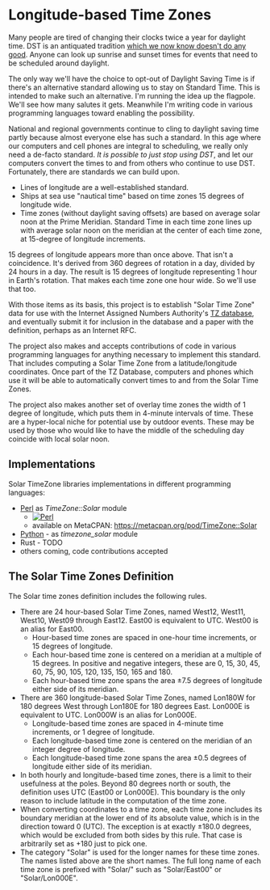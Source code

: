 # Longitude-based Time Zones
Many people are tired of changing their clocks twice a year for daylight time. DST is an antiquated tradition [which we now know doesn't do any good](https://www.webmd.com/sleep-disorders/news/20211105/harmful-effects-of-daylight-savings). Anyone can look up sunrise and sunset times for events that need to be scheduled around daylight.

The only way we'll have the choice to opt-out of Daylight Saving Time is if there's an alternative standard allowing us to stay on Standard Time. This is intended to make such an alternative. I'm running the idea up the flagpole. We'll see how many salutes it gets. Meanwhile I'm writing code in various programming languages toward enabling the possibility.

National and regional governments continue to cling to daylight saving time partly because almost everyone else has such a standard. In this age where our computers and cell phones are integral to scheduling, we really only need a de-facto standard. _It is possible to just stop using DST_, and let our computers convert the times to and from others who continue to use DST. Fortunately, there are standards we can build upon.
* Lines of longitude are a well-established standard.
* Ships at sea use "nautical time" based on time zones 15 degrees of longitude wide.
* Time zones (without daylight saving offsets) are based on average solar noon at the Prime Meridian. Standard Time in each time zone lines up with average solar noon on the meridian at the center of each time zone, at 15-degree of longitude increments.

15 degrees of longitude appears more than once above. That isn't a coincidence. It's derived from 360 degrees of rotation in a day, divided by 24 hours in a day. The result is 15 degrees of longitude representing 1 hour in Earth's rotation. That makes each time zone one hour wide. So we'll use that too.

With those items as its basis, this project is to establish "Solar Time Zone" data for use with the Internet Assigned Numbers Authority's [TZ database](https://www.iana.org/time-zones), and eventually submit it for inclusion in the database and a paper with the definition, perhaps as an Internet RFC.

The project also makes and accepts contributions of code in various programming languages for anything necessary to implement this standard. That includes computing a Solar Time Zone from a latitude/longitude coordinates. Once part of the TZ Database, computers and phones which use it will be able to automatically convert times to and from the Solar Time Zones.

The project also makes another set of overlay time zones the width of 1 degree of longitude, which puts them in 4-minute intervals of time. These are a hyper-local niche for potential use by outdoor events. These may be used by those who would like to have the middle of the scheduling day coincide with local solar noon. 

## Implementations
Solar TimeZone libraries implementations in different programming languages:
* [Perl](src/perl/) as _TimeZone::Solar_ module
  * [![Perl](https://github.com/ikluft/LongitudeTZ/actions/workflows/test-perl.yml/badge.svg)](https://github.com/ikluft/LongitudeTZ/actions/workflows/test-perl.yml)
  * available on MetaCPAN: https://metacpan.org/pod/TimeZone::Solar
* [Python](src/python/) - as _timezone_solar_ module
* Rust - TODO
* others coming, code contributions accepted

## The Solar Time Zones Definition
The Solar time zones definition includes the following rules.
* There are 24 hour-based Solar Time Zones, named West12, West11, West10, West09 through East12. East00 is equivalent to UTC. West00 is an alias for East00.
  * Hour-based time zones are spaced in one-hour time increments, or 15 degrees of longitude.
  * Each hour-based time zone is centered on a meridian at a multiple of 15 degrees. In positive and negative integers, these are 0, 15, 30, 45, 60, 75, 90, 105, 120, 135, 150, 165 and 180.
  * Each hour-based time zone spans the area ±7.5 degrees of longitude either side of its meridian.
* There are 360 longitude-based Solar Time Zones, named Lon180W for 180 degrees West through Lon180E for 180 degrees East. Lon000E is equivalent to UTC. Lon000W is an alias for Lon000E.
  * Longitude-based time zones are spaced in 4-minute time increments, or 1 degree of longitude.
  * Each longitude-based time zone is centered on the meridian of an integer degree of longitude.
  * Each longitude-based time zone spans the area ±0.5 degrees of longitude either side of its meridian.
* In both hourly and longitude-based time zones, there is a limit to their usefulness at the poles. Beyond 80 degrees north or south, the definition uses UTC (East00 or Lon000E). This boundary is the only reason to include latitude in the computation of the time zone.
* When converting coordinates to a time zone, each time zone includes its boundary meridian at the lower end of its absolute value, which is in the direction toward 0 (UTC). The exception is at exactly ±180.0 degrees, which would be excluded from both sides by this rule. That case is arbitrarily set as +180 just to pick one.
* The category "Solar" is used for the longer names for these time zones. The names listed above are the short names. The full long name of each time zone is prefixed with "Solar/" such as "Solar/East00" or "Solar/Lon000E".
